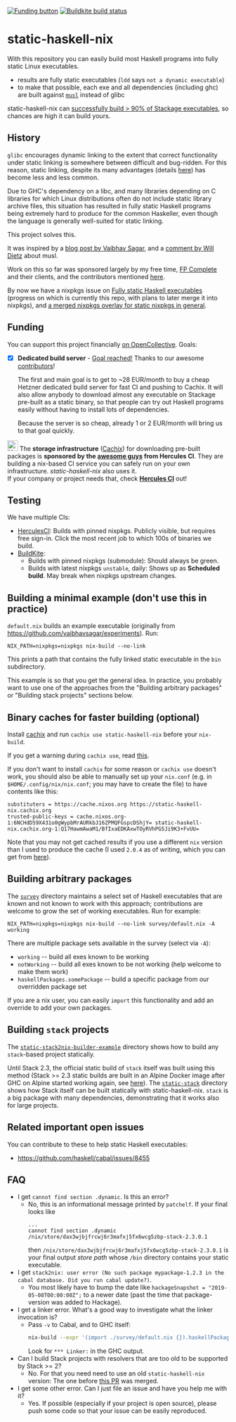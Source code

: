 [![Funding button](https://opencollective.com/static-haskell-nix/tiers/backer/badge.svg?label=Fund%20this%20project%20on%20OpenCollective.%20Existing%20backers%3A&color=brightgreen)](https://opencollective.com/static-haskell-nix) [![Buildkite build status](https://badge.buildkite.com/4e51728716c0939ac47c5ebd005429c90b8a06fd7e3e15f7d3.svg)](https://buildkite.com/nh2/static-haskell-nix)

# static-haskell-nix

With this repository you can easily build most Haskell programs into fully static Linux executables.

* results are fully static executables (`ldd` says `not a dynamic executable`)
* to make that possible, each exe and all dependencies (including ghc) are built against [`musl`](https://www.musl-libc.org/) instead of glibc

static-haskell-nix can [successfully build > 90% of Stackage executables](https://github.com/nh2/static-haskell-nix/issues/4#issuecomment-406838083), so chances are high it can build yours.

## History

`glibc` encourages dynamic linking to the extent that correct functionality under static linking is somewhere between difficult and bug-ridden.
For this reason, static linking, despite its many advantages (details [here](https://github.com/NixOS/nixpkgs/issues/43795)) has become less and less common.

Due to GHC's dependency on a libc, and many libraries depending on C libraries for which Linux distributions often do not include static library archive files, this situation has resulted in fully static Haskell programs being extremely hard to produce for the common Haskeller, even though the language is generally well-suited for static linking.

This project solves this.

It was inspired by a [blog post by Vaibhav Sagar](https://vaibhavsagar.com/blog/2018/01/03/static-haskell-nix/),
and a [comment by Will Dietz](https://github.com/NixOS/nixpkgs/pull/37598#issuecomment-375117019) about musl.

Work on this so far was sponsored largely by my free time, [FP Complete](https://haskell.fpcomplete.com/) and their clients, and the contributors mentioned [here](https://github.com/NixOS/nixpkgs/issues/43795#issue-342546855).

By now we have a nixpkgs issue on [Fully static Haskell executables](https://github.com/NixOS/nixpkgs/issues/43795) (progress on which is currently this repo, with plans to later merge it into nixpkgs), and [a merged nixpkgs overlay for static nixpkgs in general](https://github.com/NixOS/nixpkgs/pull/48803).

## Funding

You can support this project financially [on OpenCollective](https://opencollective.com/static-haskell-nix). Goals:

* [x] **Dedicated build server** - [Goal reached!](https://opencollective.com/static-haskell-nix/updates/build-server-funding-goal-reached) Thanks to our awesome [contributors](https://opencollective.com/static-haskell-nix#contributors)!

  The first and main goal is to get to ~28 EUR/month to buy a cheap Hetzner dedicated build server for fast CI and pushing to Cachix. It will also allow anybody to download almost any executable on Stackage pre-built as a static binary, so that people can try out Haskell programs easily without having to install lots of dependencies.

  Because the server is so cheap, already 1 or 2 EUR/month will bring us to that goal quickly.

[<img src="https://hercules-ci.com/images/logo/hercules.png" height="24" title="Hercules CI" alt="Hercules CI Logo">](https://hercules-ci.com)
The **storage infrastructure** ([Cachix](https://cachix.org)) for downloading pre-built packages is **sponsored by the [awesome guys](https://hercules-ci.com/#about) from Hercules CI**.
They are building a nix-based CI service you can safely run on your own infrastructure. _static-haskell-nix_ also uses it.
<br />If your company or project needs that, check [**Hercules CI**](https://hercules-ci.com) out!

## Testing

We have multiple CIs:

* [HerculesCI](https://hercules-ci.com/github/nh2/static-haskell-nix/): Builds with pinned nixpkgs.
  Publicly visible, but requires free sign-in. Click the most recent job to which 100s of binaries we build.
* [BuildKite](https://buildkite.com/nh2/static-haskell-nix/):
  * Builds with pinned nixpkgs (submodule): Should always be green.
  * Builds with latest nixpkgs `unstable`, daily: Shows up as **Scheduled build**.
    May break when nixpkgs upstream changes.

## Building a minimal example (don't use this in practice)

`default.nix` builds an example executable (originally from https://github.com/vaibhavsagar/experiments). Run:

```
NIX_PATH=nixpkgs=nixpkgs nix-build --no-link
```

This prints a path that contains the fully linked static executable in the `bin` subdirectory.

This example is so that you get the general idea.
In practice, you probably want to use one of the approaches from the "Building arbitrary packages" or "Building stack projects" sections below.

## Binary caches for faster building (optional)

Install [cachix](https://static-haskell-nix.cachix.org/) and run `cachix use static-haskell-nix` before your `nix-build`.

If you get a warning during `cachix use`, read [this](https://github.com/cachix/cachix/issues/56#issuecomment-423820198).

If you don't want to install `cachix` for some reason or `cachix use` doesn't work, you should also be able to manually set up your `nix.conf` (e.g. in `$HOME/.config/nix/nix.conf`; you may have to create the file) to have contents like this:

```
substituters = https://cache.nixos.org https://static-haskell-nix.cachix.org
trusted-public-keys = cache.nixos.org-1:6NCHdD59X431o0gWypbMrAURkbJ16ZPMQFGspcDShjY= static-haskell-nix.cachix.org-1:Q17HawmAwaM1/BfIxaEDKAxwTOyRVhPG5Ji9K3+FvUU=
```

Note that you may not get cached results if you use a different `nix` version than I used to produce the cache (I used `2.0.4` as of writing, which you can get from [here](https://nixos.org/releases/nix/nix-2.0.4/install)).

## Building arbitrary packages

The [`survey`](./survey) directory maintains a select set of Haskell executables that are known and not known to work with this approach; contributions are welcome to grow the set of working executables.
Run for example:

```
NIX_PATH=nixpkgs=nixpkgs nix-build --no-link survey/default.nix -A working
```

There are multiple package sets available in the survey (select via `-A`):

* `working` -- build all exes known to be working
* `notWorking` -- build all exes known to be not working (help welcome to make them work)
* `haskellPackages.somePackage` -- build a specific package from our overridden package set

If you are a nix user, you can easily `import` this functionality and add an override to add your own packages.

## Building `stack` projects

The [`static-stack2nix-builder-example`](./static-stack2nix-builder-example) directory shows how to build any `stack`-based project statically.

Until Stack 2.3, the official static build of `stack` itself was built using this method (Stack >= 2.3 static builds are built in an Alpine Docker image after GHC on Alpine started working again, see [here](https://github.com/commercialhaskell/stack/pull/5267)).
The [`static-stack`](./static-stack) directory shows how Stack itself can be built statically with static-haskell-nix.
`stack` is a big package with many dependencies, demonstrating that it works also for large projects.

## Related important open issues

You can contribute to these to help static Haskell executables:

* https://github.com/haskell/cabal/issues/8455

## FAQ

* I get `cannot find section .dynamic`. Is this an error?
  * No, this is an informational message printed by `patchelf`. If your final looks like
    ```
    ...
    cannot find section .dynamic
    /nix/store/dax3wjbjfrcwj6r3mafxj5fx6wcg5zbp-stack-2.3.0.1
    ```
    then `/nix/store/dax3wjbjfrcwj6r3mafxj5fx6wcg5zbp-stack-2.3.0.1` is your final output _store path_ whose `/bin` directory contains your static executable.
* I get `stack2nix: user error (No such package mypackage-1.2.3 in the cabal database. Did you run cabal update?)`.
  * You most likely have to bump the date like `hackageSnapshot = "2019-05-08T00:00:00Z";` to a newer date (past the time that package-version was added to Hackage).
* I get a linker error.
  What's a good way to investigate what the linker invocation is?
  * Pass `-v` to Cabal, and to GHC itself:
    ```sh
    nix-build --expr '(import ./survey/default.nix {}).haskellPackages.YOURPACKAGE.overrideAttrs (old: { configureFlags = (old.configureFlags or []) ++ ["-v" "--ghc-options=-v"]; })'
    ```
    Look for `*** Linker:` in the GHC output.
* Can I build Stack projects with resolvers that are too old to be supported by Stack >= 2?
  * No. For that you need need to use an old `static-haskell-nix` version: The one before [this PR](https://github.com/nh2/static-haskell-nix/pull/98) was merged.
* I get some other error. Can I just file an issue and have you help me with it?
  * Yes. If possible (especially if your project is open source), please push some code so that your issue can be easily reproduced.
